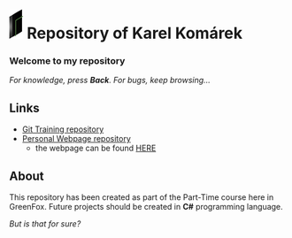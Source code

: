 # ![McCoy Engineering](./logo.png) Repository of Karel Komárek

### Welcome to my repository
_For knowledge, press **Back**. For bugs, keep browsing..._

## Links
- [Git Training repository](https://github.com/McCoy41/git-lesson-repository)
- [Personal Webpage repository](https://github.com/McCoy41/mccoy41.github.io)
  - the webpage can be found [HERE](https://mccoy41.github.io/)


## About
This repository has been created as part of the Part-Time course here in GreenFox. Future projects should be created in **C#** programming language.

_But is that for sure?_


